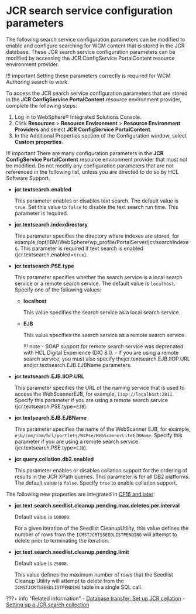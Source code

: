 # JCR search service configuration parameters

The following search service configuration parameters can be modified to enable and configure searching for WCM content that is stored in the JCR database. These JCR search service configuration parameters can be modified by accessing the JCR ConfigService PortalContent resource environment provider.

!!! important
    Setting these parameters correctly is required for WCM Authoring search to work.

To access the JCR search service configuration parameters that are stored in the **JCR ConfigService PortalContent** resource environment provider, complete the following steps:

1.  Log in to WebSphere® Integrated Solutions Console.
2.  Click **Resources** \> **Resource Environment** \> **Resource Environment Providers** and select **JCR ConfigService PortalContent**.
3.  In the Additional Properties section of the Configuration window, select **Custom properties**.

!!! important
    There are many configuration parameters in the **JCR ConfigService PortalContent** resource environment provider that must not be modified. Do not modify any configuration parameters that are not referenced in the following list, unless you are directed to do so by HCL Software Support.

-   **jcr.textsearch.enabled**

    This parameter enables or disables text search. The default value is `true`. Set this value to `false` to disable the text search run time. This parameter is required.

-   **jcr.textsearch.indexdirectory**

    This parameter specifies the directory where indexes are stored, for example,/opt/IBM/WebSphere/wp\_profile/PortalServer/jcr/searchIndexes. This parameter is required if text search is enabled \(jcr.textsearch.enabled=`true`\).

-   **jcr.textsearch.PSE.type**

    This parameter specifies whether the search service is a local search service or a remote search service. The default value is `localhost`. Specify one of the following values:

    -   **localhost**

        This value specifies the search service as a local search service.

    -   **EJB**

        This value specifies the search service as a remote search service.

        !!! note
            -   SOAP support for remote search service was deprecated with HCL Digital Experience (DX) 8.0.
            -   If you are using a remote search service, you must also specify thejcr.textsearch.EJB.IIOP.URL andjcr.textsearch.EJB.EJBName parameters.
            
-   **jcr.textsearch.EJB.IIOP.URL**

    This parameter specifies the URL of the naming service that is used to access the WebScannerEJB, for example, `iiop://localhost:2811`. Specify this parameter if you are using a remote search service \(jcr.textsearch.PSE.type=`EJB`\).

-   **jcr.textsearch.EJB.EJBName**

    This parameter specifies the name of the WebScanner EJB, for example, `ejb/com/ibm/hrl/portlets/WsPse/WebScannerLiteEJBHome`. Specify this parameter if you are using a remote search service \(jcr.textsearch.PSE.type=`EJB`\).

-   **jcr.query.collation.db2.enabled**

    This parameter enables or disables collation support for the ordering of results in the JCR XPath queries. This parameter is for all DB2 platforms. The default value is `false`. Specify `true` to enable collation support.


The following new properties are integrated in [CF16 and later](https://www.ibm.com/support/pages/apar/PI94076):

-   **jcr.text.search.seedlist.cleanup.pending.max.deletes.per.interval**

    Default value is `100000`.

    For a given iteration of the Seedlist CleanupUtility, this value defines the number of rows from the `ICMSTJCRTSSEEDLISTPENDING` will attempt to delete prior to terminating the iteration.


-   **jcr.text.search.seedlist.cleanup.pending.limit**

    Default value is `25000`.

    This value defines the maximum number of rows that the Seedlist Cleanup Utility will attempt to delete from the `ICMSTJCRTSSEEDLISTPENDING` table in a single SQL call.


???+ info "Related information"
    - [Database transfer: Set up JCR collation](../../../../deployment/manage/db_mgmt_sys/dbtransfer_manual/kc-db-createdb-db2.md)
    - [Setting up a JCR search collection](../../portal_search/administer_portal_search/setup_search_collections/jcr_search_collections/index.md)

